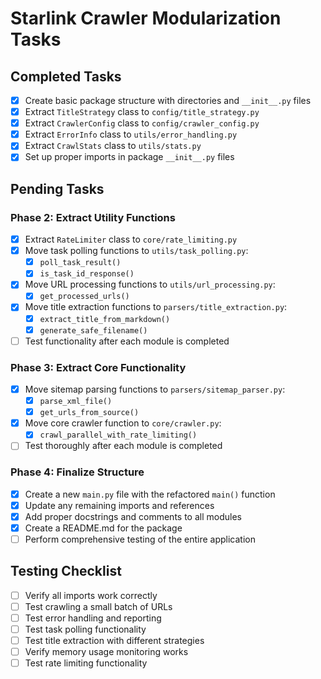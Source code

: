 # Starlink Crawler Modularization Tasks

## Completed Tasks
- [x] Create basic package structure with directories and `__init__.py` files
- [x] Extract `TitleStrategy` class to `config/title_strategy.py`
- [x] Extract `CrawlerConfig` class to `config/crawler_config.py`
- [x] Extract `ErrorInfo` class to `utils/error_handling.py`
- [x] Extract `CrawlStats` class to `utils/stats.py`
- [x] Set up proper imports in package `__init__.py` files

## Pending Tasks

### Phase 2: Extract Utility Functions
- [x] Extract `RateLimiter` class to `core/rate_limiting.py`
- [x] Move task polling functions to `utils/task_polling.py`:
  - [x] `poll_task_result()`
  - [x] `is_task_id_response()`
- [x] Move URL processing functions to `utils/url_processing.py`:
  - [x] `get_processed_urls()`
- [x] Move title extraction functions to `parsers/title_extraction.py`:
  - [x] `extract_title_from_markdown()`
  - [x] `generate_safe_filename()`
- [ ] Test functionality after each module is completed

### Phase 3: Extract Core Functionality
- [x] Move sitemap parsing functions to `parsers/sitemap_parser.py`:
  - [x] `parse_xml_file()`
  - [x] `get_urls_from_source()`
- [x] Move core crawler function to `core/crawler.py`:
  - [x] `crawl_parallel_with_rate_limiting()`
- [ ] Test thoroughly after each module is completed

### Phase 4: Finalize Structure
- [x] Create a new `main.py` file with the refactored `main()` function
- [x] Update any remaining imports and references
- [x] Add proper docstrings and comments to all modules
- [x] Create a README.md for the package
- [ ] Perform comprehensive testing of the entire application

## Testing Checklist
- [ ] Verify all imports work correctly
- [ ] Test crawling a small batch of URLs
- [ ] Test error handling and reporting
- [ ] Test task polling functionality
- [ ] Test title extraction with different strategies
- [ ] Verify memory usage monitoring works
- [ ] Test rate limiting functionality
